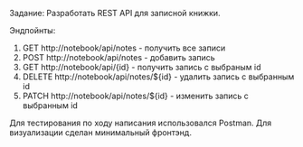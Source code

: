 Задание: Разработать REST API для записной книжки.

Эндпойнты:
1. GET http://notebook/api/notes - получить все записи
2. POST http://notebook/api/notes - добавить запись
3. GET http://notebook/api/{id} - получить запись с выбраным id
4. DELETE http://notebook/api/notes/${id} - удалить запись с выбранным id
5. PATCH http://notebook/api/notes/${id} - изменить запись с выбранным id

Для тестирования по ходу написания использовался Postman.
Для визуализации сделан минимальный фронтэнд.

